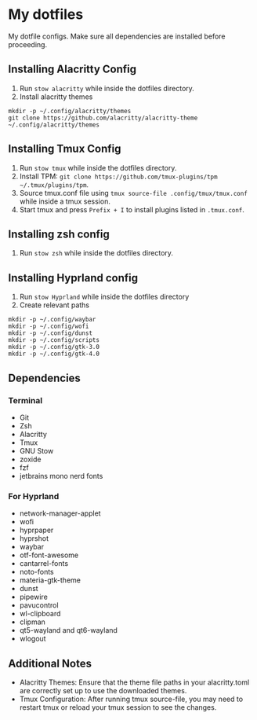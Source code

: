 # My dotfiles

My dotfile configs. Make sure all dependencies are installed before proceeding.

## Installing Alacritty Config

1. Run `stow alacritty` while inside the dotfiles directory.
2. Install alacritty themes

```
mkdir -p ~/.config/alacritty/themes
git clone https://github.com/alacritty/alacritty-theme ~/.config/alacritty/themes
```

## Installing Tmux Config

1. Run `stow tmux` while inside the dotfiles directory.
2. Install TPM:
   `git clone https://github.com/tmux-plugins/tpm ~/.tmux/plugins/tpm`.
3. Source tmux.conf file using `tmux source-file .config/tmux/tmux.conf` while
   inside a tmux session.
4. Start tmux and press `Prefix + I` to install plugins listed in `.tmux.conf`.

## Installing zsh config

1. Run `stow zsh` while inside the dotfiles directory.

## Installing Hyprland config

1. Run `stow Hyprland` while inside the dotfiles directory
2. Create relevant paths

```
mkdir -p ~/.config/waybar
mkdir -p ~/.config/wofi
mkdir -p ~/.config/dunst
mkdir -p ~/.config/scripts
mkdir -p ~/.config/gtk-3.0
mkdir -p ~/.config/gtk-4.0

```


## Dependencies
### Terminal
- Git
- Zsh
- Alacritty
- Tmux
- GNU Stow
- zoxide
- fzf
- jetbrains mono nerd fonts
### For Hyprland
- network-manager-applet
- wofi
- hyprpaper
- hyprshot
- waybar
- otf-font-awesome
- cantarrel-fonts
- noto-fonts
- materia-gtk-theme
- dunst
- pipewire
- pavucontrol
- wl-clipboard
- clipman
- qt5-wayland and qt6-wayland
- wlogout
## Additional Notes

- Alacritty Themes: Ensure that the theme file paths in your alacritty.toml are
  correctly set up to use the downloaded themes.
- Tmux Configuration: After running tmux source-file, you may need to restart
  tmux or reload your tmux session to see the changes.
